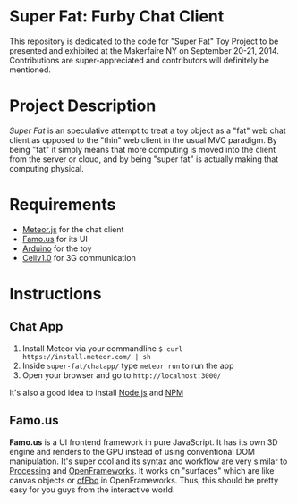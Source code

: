 Super Fat: Furby Chat Client
============================

This repository is dedicated to the code for "Super Fat" Toy Project to be presented and exhibited at the Makerfaire NY on September 20-21, 2014. Contributions are super-appreciated and contributors will definitely be mentioned.

Project Description
===================

*Super Fat* is an speculative attempt to treat a toy object as a "fat" web chat client as opposed to the "thin" web client in the usual MVC paradigm. By being "fat" it simply means that more computing is moved into the client from the server or cloud, and by being "super fat" is actually making that computing physical.

Requirements
============

+ [Meteor.js](http://example.com/ "Meteor") for the chat client
+ [Famo.us](https://famo.us/ "Famo.us") for its UI 
+ [Arduino](http://arduino.cc/ "Arduino") for the toy
+ [Cellv1.0](http://www.sparqee.com/portfolio/sparqee-cell/ "Sparqee Cellv1.0") for 3G communication

Instructions
============

## Chat App ##

1. Install Meteor via your commandline  `$ curl https://install.meteor.com/ | sh`
2. Inside `super-fat/chatapp/` type `meteor run` to run the app
3. Open your browser and go to `http://localhost:3000/`

It's also a good idea to install [Node.js](http://nodejs.org/ "Node.js") and [NPM](https://www.npmjs.org/ "Node Packaging Manager")

## Famo.us ##

**Famo.us** is a UI frontend framework in pure JavaScript. It has its own 3D engine and renders to the GPU instead of using conventional DOM manipulation. It's super cool and its syntax and workflow are very similar to [Processing](http://www.processing.org) and [OpenFrameworks](http://www.openframeworks.cc). It works on "surfaces" which are like canvas objects or [ofFbo](http://www.openframeworks.cc/documentation/gl/ofFbo.html) in OpenFrameworks. Thus, this should be pretty easy for you guys from the interactive world.